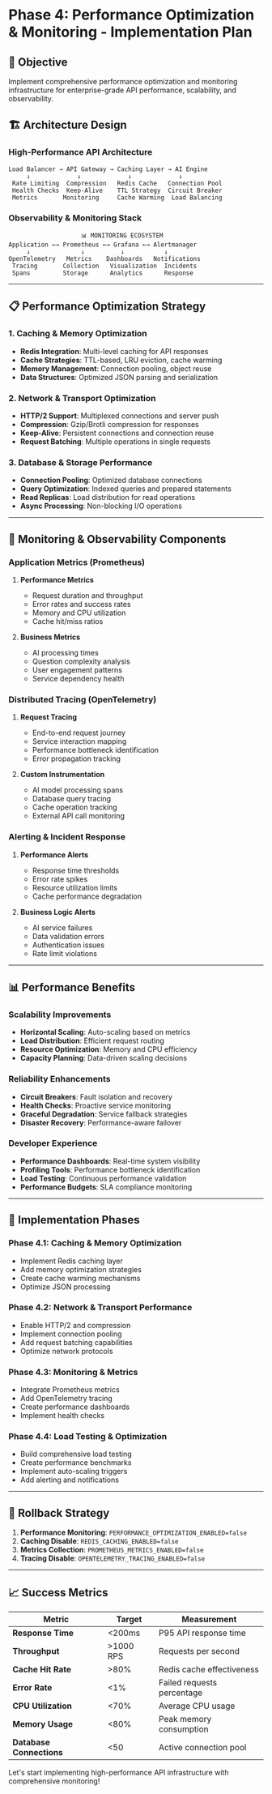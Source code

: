 # Phase 4: Performance Optimization & Monitoring - Implementation Plan

## 🎯 Objective
Implement comprehensive performance optimization and monitoring infrastructure for enterprise-grade API performance, scalability, and observability.

## 🏗️ Architecture Design

### **High-Performance API Architecture**
```
Load Balancer → API Gateway → Caching Layer → AI Engine
     ↓             ↓             ↓             ↓
 Rate Limiting  Compression   Redis Cache   Connection Pool
 Health Checks  Keep-Alive    TTL Strategy  Circuit Breaker
 Metrics       Monitoring     Cache Warming  Load Balancing
```

### **Observability & Monitoring Stack**
```
                    📊 MONITORING ECOSYSTEM
Application ←→ Prometheus ←→ Grafana ←→ Alertmanager
     ↓              ↓          ↓           ↓
OpenTelemetry   Metrics    Dashboards   Notifications
 Tracing       Collection   Visualization  Incidents
 Spans         Storage      Analytics      Response
```

---

## 📋 Performance Optimization Strategy

### **1. Caching & Memory Optimization**
- **Redis Integration**: Multi-level caching for API responses
- **Cache Strategies**: TTL-based, LRU eviction, cache warming
- **Memory Management**: Connection pooling, object reuse
- **Data Structures**: Optimized JSON parsing and serialization

### **2. Network & Transport Optimization**
- **HTTP/2 Support**: Multiplexed connections and server push
- **Compression**: Gzip/Brotli compression for responses
- **Keep-Alive**: Persistent connections and connection reuse
- **Request Batching**: Multiple operations in single requests

### **3. Database & Storage Performance**
- **Connection Pooling**: Optimized database connections
- **Query Optimization**: Indexed queries and prepared statements
- **Read Replicas**: Load distribution for read operations
- **Async Processing**: Non-blocking I/O operations

---

## 🔧 Monitoring & Observability Components

### **Application Metrics (Prometheus)**
1. **Performance Metrics**
   - Request duration and throughput
   - Error rates and success rates
   - Memory and CPU utilization
   - Cache hit/miss ratios

2. **Business Metrics**
   - AI processing times
   - Question complexity analysis
   - User engagement patterns
   - Service dependency health

### **Distributed Tracing (OpenTelemetry)**
1. **Request Tracing**
   - End-to-end request journey
   - Service interaction mapping
   - Performance bottleneck identification
   - Error propagation tracking

2. **Custom Instrumentation**
   - AI model processing spans
   - Database query tracing
   - Cache operation tracking
   - External API call monitoring

### **Alerting & Incident Response**
1. **Performance Alerts**
   - Response time thresholds
   - Error rate spikes
   - Resource utilization limits
   - Cache performance degradation

2. **Business Logic Alerts**
   - AI service failures
   - Data validation errors
   - Authentication issues
   - Rate limit violations

---

## 📊 Performance Benefits

### **Scalability Improvements**
- **Horizontal Scaling**: Auto-scaling based on metrics
- **Load Distribution**: Efficient request routing
- **Resource Optimization**: Memory and CPU efficiency
- **Capacity Planning**: Data-driven scaling decisions

### **Reliability Enhancements**
- **Circuit Breakers**: Fault isolation and recovery
- **Health Checks**: Proactive service monitoring
- **Graceful Degradation**: Service fallback strategies
- **Disaster Recovery**: Performance-aware failover

### **Developer Experience**
- **Performance Dashboards**: Real-time system visibility
- **Profiling Tools**: Performance bottleneck identification
- **Load Testing**: Continuous performance validation
- **Performance Budgets**: SLA compliance monitoring

---

## 🚀 Implementation Phases

### **Phase 4.1: Caching & Memory Optimization**
- Implement Redis caching layer
- Add memory optimization strategies
- Create cache warming mechanisms
- Optimize JSON processing

### **Phase 4.2: Network & Transport Performance**
- Enable HTTP/2 and compression
- Implement connection pooling
- Add request batching capabilities
- Optimize network protocols

### **Phase 4.3: Monitoring & Metrics**
- Integrate Prometheus metrics
- Add OpenTelemetry tracing
- Create performance dashboards
- Implement health checks

### **Phase 4.4: Load Testing & Optimization**
- Build comprehensive load testing
- Create performance benchmarks
- Implement auto-scaling triggers
- Add alerting and notifications

---

## 🔄 Rollback Strategy

1. **Performance Monitoring**: `PERFORMANCE_OPTIMIZATION_ENABLED=false`
2. **Caching Disable**: `REDIS_CACHING_ENABLED=false`
3. **Metrics Collection**: `PROMETHEUS_METRICS_ENABLED=false`
4. **Tracing Disable**: `OPENTELEMETRY_TRACING_ENABLED=false`

---

## 📈 Success Metrics

| Metric | Target | Measurement |
|--------|--------|-------------|
| **Response Time** | <200ms | P95 API response time |
| **Throughput** | >1000 RPS | Requests per second |
| **Cache Hit Rate** | >80% | Redis cache effectiveness |
| **Error Rate** | <1% | Failed requests percentage |
| **CPU Utilization** | <70% | Average CPU usage |
| **Memory Usage** | <80% | Peak memory consumption |
| **Database Connections** | <50 | Active connection pool |

Let's start implementing high-performance API infrastructure with comprehensive monitoring!